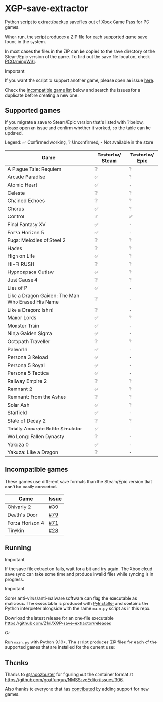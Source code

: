 # XGP-save-extractor
Python script to extract/backup savefiles out of Xbox Game Pass for PC games.

When run, the script produces a ZIP file for each supported game save found in the system.

In most cases the files in the ZIP can be copied to the save directory of the Steam/Epic version of the game. To find out the save file location, check [PCGamingWiki](https://www.pcgamingwiki.com/).

> [!IMPORTANT]
> If you want the script to support another game, please open an issue [here](https://github.com/Z1ni/XGP-save-extractor/issues/new/choose).
>
> Check the [incompatible game list](#incompatible-games) below and search the issues for a duplicate before creating a new one.

## Supported games
If you migrate a save to Steam/Epic version that's listed with ❔ below, please open an issue and confirm whether it worked, so the table can be updated.

Legend: ✅ Confirmed working, ❔ Unconfirmed, - Not available in the store

| Game | Tested w/ Steam | Tested w/ Epic |
|-|-|-|
| A Plague Tale: Requiem | ❔ | ❔ |
| Arcade Paradise | ✅ | ❔ |
| Atomic Heart | ✅ | - |
| Celeste | ❔ | ❔ |
| Chained Echoes | ❔ | ❔ |
| Chorus | ✅ | ❔ |
| Control | ❔ | ✅ |
| Final Fantasy XV | ✅ | - |
| Forza Horizon 5 | ✅ | - |
| Fuga: Melodies of Steel 2 | ❔ | ❔ |
| Hades | ❔ | ❔ |
| High on Life | ✅ | ❔ |
| Hi-Fi RUSH | ❔ | ❔ |
| Hypnospace Outlaw | ✅ | ❔ |
| Just Cause 4 | ❔ | ❔ |
| Lies of P | ✅ | - |
| Like a Dragon Gaiden: The Man Who Erased His Name | ❔ | - |
| Like a Dragon: Ishin! | ❔ | - |
| Manor Lords | ✅ | ❔ |
| Monster Train | ✅ | - |
| Ninja Gaiden Sigma | ✅ | - |
| Octopath Traveller | ❔ | ❔ |
| Palworld | ✅ | - |
| Persona 3 Reload | ✅ | - |
| Persona 5 Royal | ✅ | - |
| Persona 5 Tactica | ✅ | - |
| Railway Empire 2 | ❔ | ❔ |
| Remnant 2 | ✅ | ❔ |
| Remnant: From the Ashes | ❔ | ❔ |
| Solar Ash | ✅ | ❔ |
| Starfield | ✅ | - |
| State of Decay 2 | ❔ | ❔ |
| Totally Accurate Battle Simulator | ✅ | - |
| Wo Long: Fallen Dynasty | ❔ | - |
| Yakuza 0 | ✅ | - |
| Yakuza: Like a Dragon | ❔ | - |

## Incompatible games
These games use different save formats than the Steam/Epic version that can't be easily converted.

| Game | Issue |
|-|-|
| Chivarly 2 | [#39](https://github.com/Z1ni/XGP-save-extractor/issues/39) |
| Death's Door | [#79](https://github.com/Z1ni/XGP-save-extractor/issues/79) |
| Forza Horizon 4 | [#71](https://github.com/Z1ni/XGP-save-extractor/issues/71) |
| Tinykin | [#28](https://github.com/Z1ni/XGP-save-extractor/issues/28) |

## Running
> [!IMPORTANT]
> If the save file extraction fails, wait for a bit and try again. The Xbox cloud save sync can take some time and produce invalid files while syncing is in progress.

> [!IMPORTANT]
> Some anti-virus/anti-malware software can flag the executable as malicious. The executable is produced with [PyInstaller](https://pyinstaller.org/) and contains the Python interpreter alongside with the same `main.py` script as in this repo.

Download the latest release for an one-file executable: https://github.com/Z1ni/XGP-save-extractor/releases

*Or*

Run `main.py` with Python 3.10+. The script produces ZIP files for each of the supported games that are installed for the current user.

## Thanks
Thanks to [@snoozbuster](https://github.com/snoozbuster) for figuring out the container format at https://github.com/goatfungus/NMSSaveEditor/issues/306.

Also thanks to everyone that has [contributed](https://github.com/Z1ni/XGP-save-extractor/graphs/contributors) by adding support for new games.
